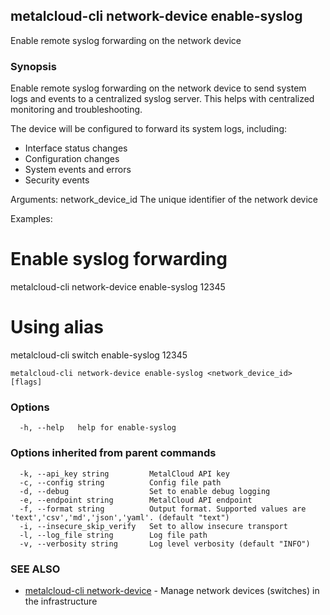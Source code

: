 ## metalcloud-cli network-device enable-syslog

Enable remote syslog forwarding on the network device

### Synopsis

Enable remote syslog forwarding on the network device to send system logs
and events to a centralized syslog server. This helps with centralized
monitoring and troubleshooting.

The device will be configured to forward its system logs, including:
- Interface status changes
- Configuration changes
- System events and errors
- Security events

Arguments:
  network_device_id   The unique identifier of the network device

Examples:
  # Enable syslog forwarding
  metalcloud-cli network-device enable-syslog 12345

  # Using alias
  metalcloud-cli switch enable-syslog 12345

```
metalcloud-cli network-device enable-syslog <network_device_id> [flags]
```

### Options

```
  -h, --help   help for enable-syslog
```

### Options inherited from parent commands

```
  -k, --api_key string         MetalCloud API key
  -c, --config string          Config file path
  -d, --debug                  Set to enable debug logging
  -e, --endpoint string        MetalCloud API endpoint
  -f, --format string          Output format. Supported values are 'text','csv','md','json','yaml'. (default "text")
  -i, --insecure_skip_verify   Set to allow insecure transport
  -l, --log_file string        Log file path
  -v, --verbosity string       Log level verbosity (default "INFO")
```

### SEE ALSO

* [metalcloud-cli network-device](metalcloud-cli_network-device.md)	 - Manage network devices (switches) in the infrastructure

